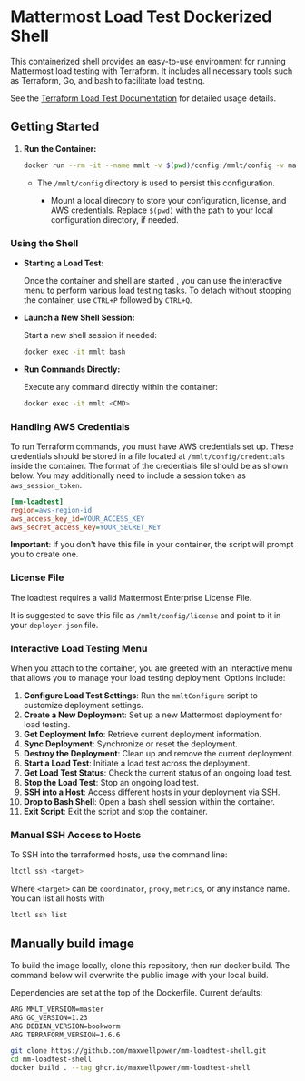 # Mattermost Load Test Dockerized Shell

This containerized shell provides an easy-to-use environment for running Mattermost load testing with Terraform. It includes all necessary tools such as Terraform, Go, and bash to facilitate load testing.

See the [Terraform Load Test Documentation](https://github.com/mattermost/mattermost-load-test-ng/blob/master/docs/terraform_loadtest.md) for detailed usage details.

## Getting Started

1. **Run the Container:**

   ```bash
   docker run --rm -it --name mmlt -v $(pwd)/config:/mmlt/config -v mattermost-load-test-ng-data:/var/lib/mattermost-load-test-ng ghcr.io/maxwellpower/mm-loadtest-shell
   ```

   - The `/mmlt/config` directory is used to persist this configuration.

       - Mount a local direcory to store your configuration, license, and AWS credentials. Replace `$(pwd)` with the path to your local configuration directory, if needed.

### Using the Shell

- **Starting a Load Test:**

   Once the container and shell are started , you can use the interactive menu to perform various load testing tasks. To detach without stopping the container, use `CTRL+P` followed by `CTRL+Q`.

- **Launch a New Shell Session:**

   Start a new shell session if needed:

   ```bash
   docker exec -it mmlt bash
   ```

- **Run Commands Directly:**

   Execute any command directly within the container:

   ```bash
   docker exec -it mmlt <CMD>
   ```

### Handling AWS Credentials

To run Terraform commands, you must have AWS credentials set up. These credentials should be stored in a file located at `/mmlt/config/credentials` inside the container. The format of the credentials file should be as shown below. You may additionally need to include a session token as `aws_session_token`.

```ini
[mm-loadtest]
region=aws-region-id
aws_access_key_id=YOUR_ACCESS_KEY
aws_secret_access_key=YOUR_SECRET_KEY
```

**Important**: If you don't have this file in your container, the script will prompt you to create one.

### License File

The loadtest requires a valid Mattermost Enterprise License File.

It is suggested to save this file as `/mmlt/config/license` and point to it in your `deployer.json` file.

### Interactive Load Testing Menu

When you attach to the container, you are greeted with an interactive menu that allows you to manage your load testing deployment. Options include:

1. **Configure Load Test Settings**: Run the `mmltConfigure` script to customize deployment settings.
2. **Create a New Deployment**: Set up a new Mattermost deployment for load testing.
3. **Get Deployment Info**: Retrieve current deployment information.
4. **Sync Deployment**: Synchronize or reset the deployment.
5. **Destroy the Deployment**: Clean up and remove the current deployment.
6. **Start a Load Test**: Initiate a load test across the deployment.
7. **Get Load Test Status**: Check the current status of an ongoing load test.
8. **Stop the Load Test**: Stop an ongoing load test.
9. **SSH into a Host**: Access different hosts in your deployment via SSH.
10. **Drop to Bash Shell**: Open a bash shell session within the container.
11. **Exit Script**: Exit the script and stop the container.

### Manual SSH Access to Hosts

To SSH into the terraformed hosts, use the command line:

```bash
ltctl ssh <target>
```

Where `<target>` can be `coordinator`, `proxy`, `metrics`, or any instance name. You can list all hosts with

```bash
ltctl ssh list
```

## Manually build image

To build the image locally, clone this repository, then run docker build. The command below will overwrite the public image with your local build.

Dependencies are set at the top of the Dockerfile. Current defaults:

```bash
ARG MMLT_VERSION=master
ARG GO_VERSION=1.23
ARG DEBIAN_VERSION=bookworm
ARG TERRAFORM_VERSION=1.6.6
```

```bash
git clone https://github.com/maxwellpower/mm-loadtest-shell.git
cd mm-loadtest-shell
docker build . --tag ghcr.io/maxwellpower/mm-loadtest-shell
```
